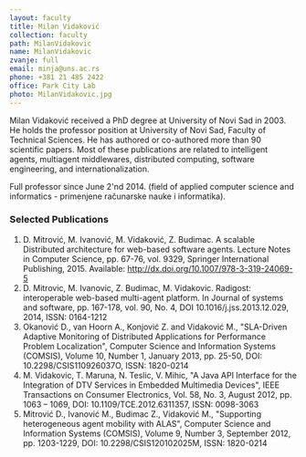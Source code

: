 ```yaml
---
layout: faculty
title: Milan Vidaković
collection: faculty
path: MilanVidakovic
name: MilanVidakovic
zvanje: full
email: minja@uns.ac.rs
phone: +381 21 485 2422
office: Park City Lab
photo: MilanVidakovic.jpg
---
```


Milan Vidaković received a PhD degree at University of Novi Sad in 2003. He holds the professor position at University of Novi Sad, Faculty of Technical Sciences. He has authored or co-authored more than 90 scientific papers. Most of these publications are related to intelligent agents, multiagent middlewares, distributed computing, software engineering, and internationalization.

Full professor since June 2'nd 2014. (field of applied computer science and informatics - primenjene računarske nauke i informatika).

### Selected Publications

1. D. Mitrović, M. Ivanović, M. Vidaković, Z. Budimac. A scalable Distributed architecture for web-based software agents. Lecture Notes in Computer Science, pp. 67-76, vol. 9329, Springer International Publishing, 2015. Available: http://dx.doi.org/10.1007/978-3-319-24069-5
2.  D. Mitrovic, M. Ivanovic, Z. Budimac, M. Vidakovic. Radigost: interoperable web-based multi-agent platform. In Journal of systems and software, pp. 167-178, vol. 90, No. 4, DOI 10.1016/j.jss.2013.12.029, 2014, ISSN: 0164-1212
3.  Okanović D., van Hoorn A., Konjović Z. and Vidaković M., "SLA-Driven Adaptive Monitoring of Distributed Applications for Performance Problem Localization", Computer Science and Information Systems (COMSIS), Volume 10, Number 1, January 2013, pp. 25-50, DOI: 10.2298/CSIS110926037O, ISSN: 1820-0214
4.  M. Vidakovic, T. Maruna, N. Teslic, V. Mihic, "A Java API Interface for the Integration of DTV Services in Embedded Multimedia Devices", IEEE Transactions on Consumer Electronics, Vol. 58, No. 3, August 2012, pp. 1063 – 1069, DOI: 10.1109/TCE.2012.6311357, ISSN: 0098-3063
5.  Mitrović D., Ivanović M., Budimac Z., Vidaković M., "Supporting heterogeneous agent mobility with ALAS", Computer Science and Information Systems (COMSIS), Volume 9, Number 3, September 2012, pp. 1203-1229, DOI: 10.2298/CSIS120102025M, ISSN: 1820-0214

